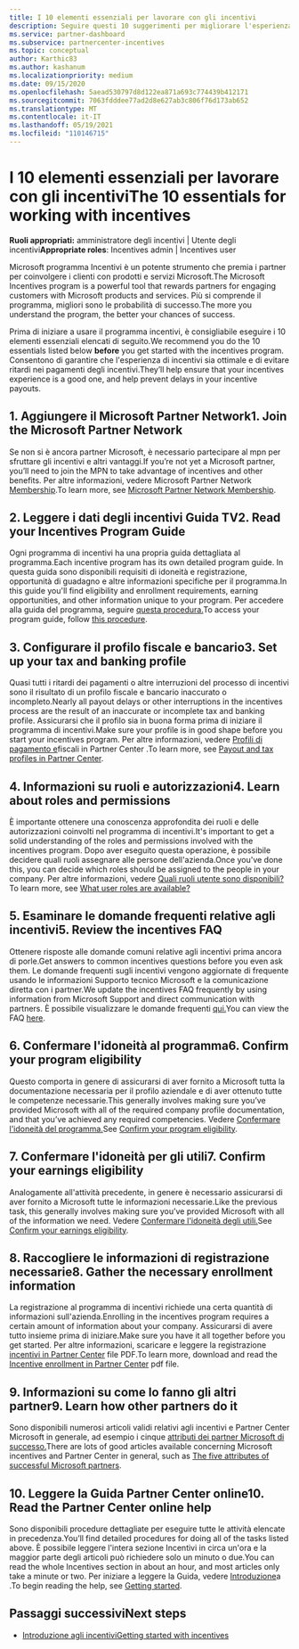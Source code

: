 ```yaml
---
title: I 10 elementi essenziali per lavorare con gli incentivi
description: Seguire questi 10 suggerimenti per migliorare l'esperienza del programma di incentivi e ricevere i pagamenti prima.
ms.service: partner-dashboard
ms.subservice: partnercenter-incentives
ms.topic: conceptual
author: Karthic83
ms.author: kashanum
ms.localizationpriority: medium
ms.date: 09/15/2020
ms.openlocfilehash: 5aead530797d8d122ea871a693c774439b412171
ms.sourcegitcommit: 7063fdddee77ad2d8e627ab3c806f76d173ab652
ms.translationtype: MT
ms.contentlocale: it-IT
ms.lasthandoff: 05/19/2021
ms.locfileid: "110146715"
---
```

# <a name="the-10-essentials-for-working-with-incentives"></a><span data-ttu-id="962cd-103">I 10 elementi essenziali per lavorare con gli incentivi</span><span class="sxs-lookup"><span data-stu-id="962cd-103">The 10 essentials for working with incentives</span></span>

<span data-ttu-id="962cd-104">**Ruoli appropriati:** amministratore degli incentivi | Utente degli incentivi</span><span class="sxs-lookup"><span data-stu-id="962cd-104">**Appropriate roles**: Incentives admin | Incentives user</span></span>

<span data-ttu-id="962cd-105">Microsoft programma Incentivi è un potente strumento che premia i partner per coinvolgere i clienti con prodotti e servizi Microsoft.</span><span class="sxs-lookup"><span data-stu-id="962cd-105">The Microsoft Incentives program is a powerful tool that rewards partners for engaging customers with Microsoft products and services.</span></span> <span data-ttu-id="962cd-106">Più si comprende il programma, migliori sono le probabilità di successo.</span><span class="sxs-lookup"><span data-stu-id="962cd-106">The more you understand the program, the better your chances of success.</span></span>

<span data-ttu-id="962cd-107">Prima di iniziare a usare il  programma incentivi, è consigliabile eseguire i 10 elementi essenziali elencati di seguito.</span><span class="sxs-lookup"><span data-stu-id="962cd-107">We recommend you do the 10 essentials listed below **before** you get started with the incentives program.</span></span> <span data-ttu-id="962cd-108">Consentono di garantire che l'esperienza di incentivi sia ottimale e di evitare ritardi nei pagamenti degli incentivi.</span><span class="sxs-lookup"><span data-stu-id="962cd-108">They’ll help ensure that your incentives experience is a good one, and help prevent delays in your incentive payouts.</span></span>

## <a name="1-join-the-microsoft-partner-network"></a><span data-ttu-id="962cd-109">1. Aggiungere il Microsoft Partner Network</span><span class="sxs-lookup"><span data-stu-id="962cd-109">1. Join the Microsoft Partner Network</span></span>

<span data-ttu-id="962cd-110">Se non si è ancora partner Microsoft, è necessario partecipare al mpn per sfruttare gli incentivi e altri vantaggi.</span><span class="sxs-lookup"><span data-stu-id="962cd-110">If you’re not yet a Microsoft partner, you’ll need to join the MPN to take advantage of incentives and other benefits.</span></span> <span data-ttu-id="962cd-111">Per altre informazioni, vedere Microsoft Partner Network [Membership](https://partner.microsoft.com/membership).</span><span class="sxs-lookup"><span data-stu-id="962cd-111">To learn more, see [Microsoft Partner Network Membership](https://partner.microsoft.com/membership).</span></span>

## <a name="2-read-your-incentives-program-guide"></a><span data-ttu-id="962cd-112">2. Leggere i dati degli incentivi Guida TV</span><span class="sxs-lookup"><span data-stu-id="962cd-112">2. Read your Incentives Program Guide</span></span>

<span data-ttu-id="962cd-113">Ogni programma di incentivi ha una propria guida dettagliata al programma.</span><span class="sxs-lookup"><span data-stu-id="962cd-113">Each incentive program has its own detailed program guide.</span></span> <span data-ttu-id="962cd-114">In questa guida sono disponibili requisiti di idoneità e registrazione, opportunità di guadagno e altre informazioni specifiche per il programma.</span><span class="sxs-lookup"><span data-stu-id="962cd-114">In this guide you'll find eligibility and enrollment requirements, earning opportunities, and other information unique to your program.</span></span> <span data-ttu-id="962cd-115">Per accedere alla guida del programma, seguire [questa procedura.](incentives-determined-your-program-eligibility.md#determining-your-program-eligibility)</span><span class="sxs-lookup"><span data-stu-id="962cd-115">To access your program guide, follow [this procedure](incentives-determined-your-program-eligibility.md#determining-your-program-eligibility).</span></span>

## <a name="3-set-up-your-tax-and-banking-profile"></a><span data-ttu-id="962cd-116">3. Configurare il profilo fiscale e bancario</span><span class="sxs-lookup"><span data-stu-id="962cd-116">3. Set up your tax and banking profile</span></span>

<span data-ttu-id="962cd-117">Quasi tutti i ritardi dei pagamenti o altre interruzioni del processo di incentivi sono il risultato di un profilo fiscale e bancario inaccurato o incompleto.</span><span class="sxs-lookup"><span data-stu-id="962cd-117">Nearly all payout delays or other interruptions in the incentives process are the result of an inaccurate or incomplete tax and banking profile.</span></span> <span data-ttu-id="962cd-118">Assicurarsi che il profilo sia in buona forma prima di iniziare il programma di incentivi.</span><span class="sxs-lookup"><span data-stu-id="962cd-118">Make sure your profile is in good shape before you start your incentives program.</span></span> <span data-ttu-id="962cd-119">Per altre informazioni, vedere [Profili di pagamento e](incentives-create-and-manage-your-payout-and-tax-profiles.md)fiscali in Partner Center .</span><span class="sxs-lookup"><span data-stu-id="962cd-119">To learn more, see [Payout and tax profiles in Partner Center](incentives-create-and-manage-your-payout-and-tax-profiles.md).</span></span>

## <a name="4-learn-about-roles-and-permissions"></a><span data-ttu-id="962cd-120">4. Informazioni su ruoli e autorizzazioni</span><span class="sxs-lookup"><span data-stu-id="962cd-120">4. Learn about roles and permissions</span></span>

<span data-ttu-id="962cd-121">È importante ottenere una conoscenza approfondita dei ruoli e delle autorizzazioni coinvolti nel programma di incentivi.</span><span class="sxs-lookup"><span data-stu-id="962cd-121">It's important to get a solid understanding of the roles and permissions involved with the incentives program.</span></span> <span data-ttu-id="962cd-122">Dopo aver eseguito questa operazione, è possibile decidere quali ruoli assegnare alle persone dell'azienda.</span><span class="sxs-lookup"><span data-stu-id="962cd-122">Once you've done this, you can decide which roles should be assigned to the people in your company.</span></span> <span data-ttu-id="962cd-123">Per altre informazioni, vedere [Quali ruoli utente sono disponibili?](incentives-faq.md#what-user-roles-are-available)</span><span class="sxs-lookup"><span data-stu-id="962cd-123">To learn more, see [What user roles are available?](incentives-faq.md#what-user-roles-are-available)</span></span>

## <a name="5-review-the-incentives-faq"></a><span data-ttu-id="962cd-124">5. Esaminare le domande frequenti relative agli incentivi</span><span class="sxs-lookup"><span data-stu-id="962cd-124">5. Review the incentives FAQ</span></span>

<span data-ttu-id="962cd-125">Ottenere risposte alle domande comuni relative agli incentivi prima ancora di porle.</span><span class="sxs-lookup"><span data-stu-id="962cd-125">Get answers to common incentives questions before you even ask them.</span></span> <span data-ttu-id="962cd-126">Le domande frequenti sugli incentivi vengono aggiornate di frequente usando le informazioni Supporto tecnico Microsoft e la comunicazione diretta con i partner.</span><span class="sxs-lookup"><span data-stu-id="962cd-126">We update the incentives FAQ frequently by using information from Microsoft Support and direct communication with partners.</span></span> <span data-ttu-id="962cd-127">È possibile visualizzare le domande frequenti [qui.](incentives-faq.md)</span><span class="sxs-lookup"><span data-stu-id="962cd-127">You can view the FAQ [here](incentives-faq.md).</span></span>

## <a name="6-confirm-your-program-eligibility"></a><span data-ttu-id="962cd-128">6. Confermare l'idoneità al programma</span><span class="sxs-lookup"><span data-stu-id="962cd-128">6. Confirm your program eligibility</span></span>

<span data-ttu-id="962cd-129">Questo comporta in genere di assicurarsi di aver fornito a Microsoft tutta la documentazione necessaria per il profilo aziendale e di aver ottenuto tutte le competenze necessarie.</span><span class="sxs-lookup"><span data-stu-id="962cd-129">This generally involves making sure you’ve provided Microsoft with all of the required company profile documentation, and that you’ve achieved any required competencies.</span></span> <span data-ttu-id="962cd-130">Vedere [Confermare l'idoneità del programma.](incentives-determined-your-program-eligibility.md)</span><span class="sxs-lookup"><span data-stu-id="962cd-130">See [Confirm your program eligibility](incentives-determined-your-program-eligibility.md).</span></span>

## <a name="7-confirm-your-earnings-eligibility"></a><span data-ttu-id="962cd-131">7. Confermare l'idoneità per gli utili</span><span class="sxs-lookup"><span data-stu-id="962cd-131">7. Confirm your earnings eligibility</span></span>

<span data-ttu-id="962cd-132">Analogamente all'attività precedente, in genere è necessario assicurarsi di aver fornito a Microsoft tutte le informazioni necessarie.</span><span class="sxs-lookup"><span data-stu-id="962cd-132">Like the previous task, this generally involves making sure you’ve provided Microsoft with all of the information we need.</span></span> <span data-ttu-id="962cd-133">Vedere [Confermare l'idoneità degli utili.](incentives-confirm-your-earnings-eligibility.md)</span><span class="sxs-lookup"><span data-stu-id="962cd-133">See [Confirm your earnings eligibility](incentives-confirm-your-earnings-eligibility.md).</span></span>

## <a name="8-gather-the-necessary-enrollment-information"></a><span data-ttu-id="962cd-134">8. Raccogliere le informazioni di registrazione necessarie</span><span class="sxs-lookup"><span data-stu-id="962cd-134">8. Gather the necessary enrollment information</span></span>

<span data-ttu-id="962cd-135">La registrazione al programma di incentivi richiede una certa quantità di informazioni sull'azienda.</span><span class="sxs-lookup"><span data-stu-id="962cd-135">Enrolling in the incentives program requires a certain amount of information about your company.</span></span> <span data-ttu-id="962cd-136">Assicurarsi di avere tutto insieme prima di iniziare.</span><span class="sxs-lookup"><span data-stu-id="962cd-136">Make sure you have it all together before you get started.</span></span> <span data-ttu-id="962cd-137">Per altre informazioni, scaricare e leggere la registrazione [incentivi in Partner Center](https://assetsprod.microsoft.com/partner-center-incentives-enrollment.pdf) file PDF.</span><span class="sxs-lookup"><span data-stu-id="962cd-137">To learn more, download and read the [Incentive enrollment in Partner Center](https://assetsprod.microsoft.com/partner-center-incentives-enrollment.pdf) pdf file.</span></span>

## <a name="9-learn-how-other-partners-do-it"></a><span data-ttu-id="962cd-138">9. Informazioni su come lo fanno gli altri partner</span><span class="sxs-lookup"><span data-stu-id="962cd-138">9. Learn how other partners do it</span></span>

<span data-ttu-id="962cd-139">Sono disponibili numerosi articoli validi relativi agli incentivi e Partner Center Microsoft in generale, ad esempio i cinque [attributi dei partner Microsoft di successo.](https://www.microsoft.com/en-us/us-partner-blog/2019/08/29/the-five-attributes-of-successful-microsoft-partners/)</span><span class="sxs-lookup"><span data-stu-id="962cd-139">There are lots of good articles available concerning Microsoft incentives and Partner Center in general, such as [The five attributes of successful Microsoft partners](https://www.microsoft.com/en-us/us-partner-blog/2019/08/29/the-five-attributes-of-successful-microsoft-partners/).</span></span>

## <a name="10-read-the-partner-center-online-help"></a><span data-ttu-id="962cd-140">10. Leggere la Guida Partner Center online</span><span class="sxs-lookup"><span data-stu-id="962cd-140">10. Read the Partner Center online help</span></span>

<span data-ttu-id="962cd-141">Sono disponibili procedure dettagliate per eseguire tutte le attività elencate in precedenza.</span><span class="sxs-lookup"><span data-stu-id="962cd-141">You’ll find detailed procedures for doing all of the tasks listed above.</span></span> <span data-ttu-id="962cd-142">È possibile leggere l'intera sezione Incentivi in circa un'ora e la maggior parte degli articoli può richiedere solo un minuto o due.</span><span class="sxs-lookup"><span data-stu-id="962cd-142">You can read the whole Incentives section in about an hour, and most articles only take a minute or two.</span></span> <span data-ttu-id="962cd-143">Per iniziare a leggere la Guida, vedere [Introduzione](incentives-get-started-intro.md)a .</span><span class="sxs-lookup"><span data-stu-id="962cd-143">To begin reading the help, see [Getting started](incentives-get-started-intro.md).</span></span>

## <a name="next-steps"></a><span data-ttu-id="962cd-144">Passaggi successivi</span><span class="sxs-lookup"><span data-stu-id="962cd-144">Next steps</span></span>

- [<span data-ttu-id="962cd-145">Introduzione agli incentivi</span><span class="sxs-lookup"><span data-stu-id="962cd-145">Getting started with incentives</span></span>](incentives-get-started-intro.md)
